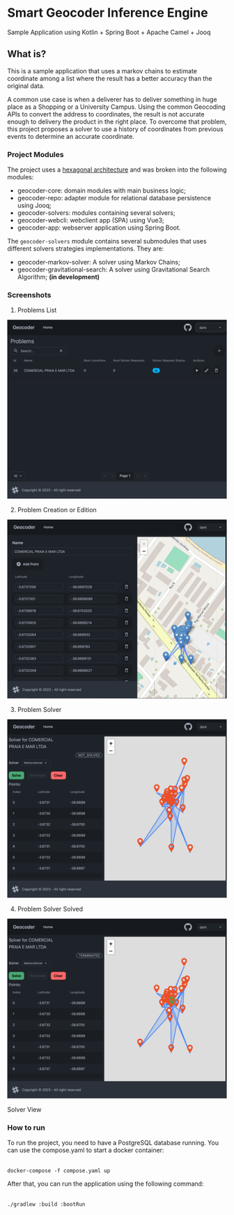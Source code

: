 # Smart Geocoder Inference Engine

Sample Application using Kotlin + Spring Boot + Apache Camel + Jooq

## What is?

This is a sample application that uses a markov chains to estimate coordinate among a list where the result has a better
accuracy than the original data.

A common use case is when a deliverer has to deliver something in huge place as a Shopping or a University Campus. Using
the common Geocoding APIs to convert the address to coordinates, the result is not accurate enough to delivery the
product in the right place. To overcome that problem, this project proposes a solver to use a history of coordinates
from previous events to determine an accurate coordinate.

### Project Modules

The project uses a [hexagonal architecture](https://jmgarridopaz.github.io/content/articles.html) and was broken into
the following modules:

* geocoder-core: domain modules with main business logic;
* geocoder-repo: adapter module for relational database persistence using Jooq;
* geocoder-solvers: modules containing several solvers;
* geocoder-webcli: webclient app (SPA) using Vue3;
* geocoder-app: webserver application using Spring Boot.

The `geocoder-solvers` module contains several submodules that uses different solvers strategies implementations. They
are:

* geocoder-markov-solver: A solver using Markov Chains;
* geocoder-gravitational-search: A solver using Gravitational Search Algorithm; **(in development)**

### Screenshots

1. Problems List

![Problems List](docs/images/1-problems.png)

2. Problem Creation or Edition

![Problem Creation or Edition](docs/images/2-problem_create_or_edit.png)

3. Problem Solver

![Problem Solver](docs/images/3-problem_solver.png)

4. Problem Solver Solved

![Problem Solver Solved](docs/images/4-problem_solver_resolved.png)

Solver View

### How to run

To run the project, you need to have a PostgreSQL database running. You can use the compose.yaml to start a docker
container:

```shell

docker-compose -f compose.yaml up

```

After that, you can run the application using the following command:

```shell

./gradlew :build :bootRun

```
